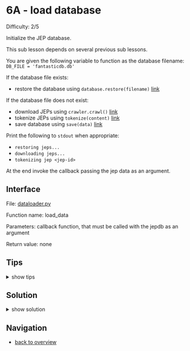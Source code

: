 # 6A - load database

Difficulty: 2/5

Initialize the JEP database.

This sub lesson depends on several previous sub lessons.

You are given the following variable to function as the database filename:
`DB_FILE = 'fantasticdb.db'`

If the database file exists:
* restore the database using `database.restore(filename)` [link](workspace/database.py)

If the database file does not exist:
* download JEPs using `crawler.crawl()` [link](workspace/crawler.py)
* tokenize JEPs using `tokenize(content)` [link](workspace/tokenizer.py)
* save database using `save(data)` [link](workspace/database.py)

Print the following to `stdout` when appropriate:
* `restoring jeps...`
* `downloading jeps...`
* `tokenizing jep <jep-id>`

At the end invoke the callback passing the jep data as an argument.

## Interface ##

File: [dataloader.py](workspace/dataloader.py)

Function name: load_data

Parameters: callback function, that must be called with the jepdb as an argument

Return value: none

## Tips ##

<details>
  <summary>show tips</summary>

* you can test the code by passing `print` as a callback
* `def test(cb): cb(1)` will print `1` when called like this: `test(print)`
* there is no magic in this lesson, just integrate the previously implemented functions
</details>

## Solution ##

<details>
  <summary>show solution</summary>

```
from crawler import crawl
from database import exists, restore, save
from tokenizer import tokenize

def load_data(callback):
    if exists(DB_FILE):
        print('restoring jeps...')
        jepdb = restore(DB_FILE)
    else:
        print('downloading jeps...')
        jeps = crawl()
        print('tokenizing jeps...')
        jepdb = []
        for id, text, content in jeps: 
            print('tokenizing jep %s' % id)
            jepdb.append((id, text, tokenize(content)))
        save(jepdb, DB_FILE)
    callback(jepdb)
```
</details>

## Navigation ##
* [back to overview](0.md)
